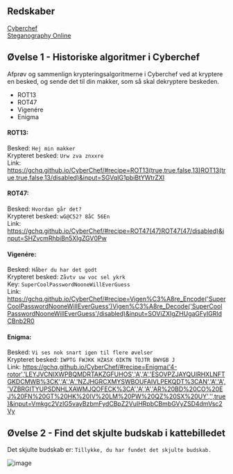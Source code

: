 ## Redskaber
[Cyberchef](https://gchq.github.io/CyberChef/)  
[Steganography Online](https://stylesuxx.github.io/steganography/)

## Øvelse 1 - Historiske algoritmer i Cyberchef
Afprøv og sammenlign krypteringsalgoritmerne i Cyberchef ved at kryptere en besked, og sende det til din makker, som så skal dekryptere beskeden. 
<ul>
  <li>ROT13</li>
  <li>ROT47</li>
  <li>Vigenére</li>
  <li>Enigma</li>
</ul>

#### ROT13:
Besked: ```Hej min makker```  
Krypteret besked: ```Urw zva znxxre```  
Link: https://gchq.github.io/CyberChef/#recipe=ROT13(true,true,false,13)ROT13(true,true,false,13/disabled)&input=SGVqIG1pbiBtYWtrZXI

#### ROT47:
Besked: ```Hvordan går det?```  
Krypteret besked: ```wG@C52? 8åC 56En```  
Link: https://gchq.github.io/CyberChef/#recipe=ROT47(47)ROT47(47/disabled)&input=SHZvcmRhbiBn5XIgZGV0Pw

#### Vigenére:
Besked: ```Håber du har det godt```  
Krypteret besked: ```Zåvtv uw voc sel ykrk```  
Key: ```SuperCoolPasswordNooneWillEverGuess```  
Link: https://gchq.github.io/CyberChef/#recipe=Vigen%C3%A8re_Encode('SuperCoolPasswordNooneWillEverGuess')Vigen%C3%A8re_Decode('SuperCoolPasswordNooneWillEverGuess'/disabled)&input=SOViZXIgZHUgaGFyIGRldCBnb2R0

#### Enigma:
Besked: ```Vi ses nok snart igen til flere øvelser```  
Krypteret besked: ```IWPTG FWJKK HZASX OIKTN TOJTR BWYGB J```  
Link: https://gchq.github.io/CyberChef/#recipe=Enigma('4-rotor','LEYJVCNIXWPBQMDRTAKZGFUHOS','A','A','ESOVPZJAYQUIRHXLNFTGKDCMWB%3CK','A','A','NZJHGRCXMYSWBOUFAIVLPEKQDT%3CAN','A','A','VZBRGITYUPSDNHLXAWMJQOFECK%3CA','A','A','AR%20BD%20CO%20EJ%20FN%20GT%20HK%20IV%20LM%20PW%20QZ%20SX%20UY','',true)&input=Vmkgc2VzIG5vayBzbmFydCBpZ2VuIHRpbCBmbGVyZSD4dmVsc2Vy

## Øvelse 2 - Find det skjulte budskab i kattebilledet
Det skjulte budskab er: ```Tillykke, du har fundet det skjulte budskab.```

![image](https://user-images.githubusercontent.com/70659124/219871523-662eec2b-4837-4ca8-b0fa-8dd816581988.png)

